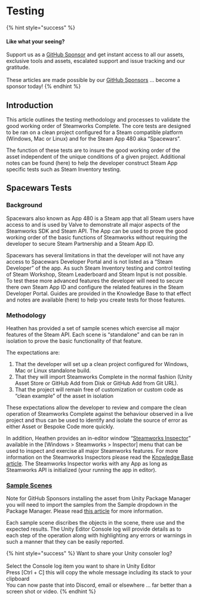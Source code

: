 # Testing

{% hint style="success" %}
#### Like what your seeing?

Support us as a [GitHub Sponsor](../../../../become-a-sponsor/) and get instant access to all our assets, exclusive tools and assets, escalated support and issue tracking and our gratitude.\
\
These articles are made possible by our [GitHub Sponsors](../../../../become-a-sponsor/) ... become a sponsor today!
{% endhint %}

## Introduction

This article outlines the testing methodology and processes to validate the good working order of Steamworks Complete. The core tests are designed to be ran on a clean project configured for a Steam compatible platform (Windows, Mac or Linux) and for the Steam App 480 aka “Spacewars”.

The function of these tests are to insure the good working order of the asset independent of the unique conditions of a given project. Additional notes can be found (here) to help the developer construct Steam App specific tests such as Steam Inventory testing.

## Spacewars Tests

### Background

Spacewars also known as App 480 is a Steam app that all Steam users have access to and is used by Valve to demonstrate all major aspects of the Steamworks SDK and Steam API. The App can be used to prove the good working order of the basic functions of Steamworks without requiring the developer to secure Steam Partnership and a Steam App ID.

Spacewars has several limitations in that the developer will not have any access to Spacewars Developer Portal and is not listed as a “Steam Developer” of the app. As such Steam Inventory testing and control testing of Steam Workshop, Steam Leaderboard and Steam Input is not possible. To test these more advanced features the developer will need to secure there own Steam App ID and configure the related features in the Steam Developer Portal. Guides are provided in the Knowledge Base to that effect and notes are available (here) to help you create tests for those features.

### Methodology

Heathen has provided a set of sample scenes which exercise all major features of the Steam API. Each scene is “standalone” and can be ran in isolation to prove the basic functionality of that feature.

The expectations are:

1. That the developer will set up a clean project configured for Windows, Mac or Linux standalone build.
2. That they will import Steamworks Complete in the normal fashion (Unity Asset Store or GitHub Add from Disk or GitHub Add from Git URL).
3. That the project will remain free of customization or custom code as “clean example” of the asset in isolation

These expectations allow the developer to review and compare the clean operation of Steamworks Complete against the behaviour observed in a live project and thus can be used to identify and isolate the source of error as either Asset or Bespoke Code more quickly.

In addition, Heathen provides an in-editor window “[Steamworks Inspector](./)” available in the \[Windows > Steamworks > Inspector] menu that can be used to inspect and exercise all major Steamworks features. For more information on the Steamworks Inspectors please read the [Knowledge Base article](./). The Steamworks Inspector works with any App as long as Steamworks API is initialized (your running the app in editor).

### [Sample Scenes](../sample-scenes/)

Note for GitHub Sponsors installing the asset from Unity Package Manager you will need to import the samples from the Sample dropdown in the Package Manager. Please read [this article](../sample-scenes/) for more information.

Each sample scene discribes the objects in the scene, there use and the expected results. The Unity Editor Console log will provide details as to each step of the operation along with highlighting any errors or warnings in such a manner that they can be easily reported.

{% hint style="success" %}
Want to share your Unity consoler log?\
\
Select the Console log item you want to share in Unity Editor\
Press \[Ctrl + C] this will copy the whole message including its stack to your clipboard\
You can now paste that into Discord, email or elsewhere ... far better than a screen shot or video.
{% endhint %}

